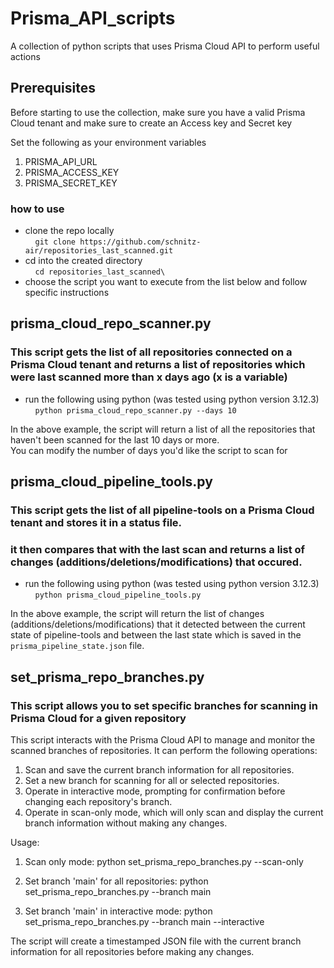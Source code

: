 # Prisma_API_scripts
A collection of python scripts that uses Prisma Cloud API to perform useful actions

## Prerequisites 
Before starting to use the collection, make sure you have a valid Prisma Cloud tenant and make sure to create an Access key and Secret key 

Set the following as your environment variables 
1. PRISMA_API_URL
2. PRISMA_ACCESS_KEY
3. PRISMA_SECRET_KEY
   


### how to use 
- clone the repo locally \
&nbsp;&nbsp;&nbsp;&nbsp;`git clone https://github.com/schnitz-air/repositories_last_scanned.git`
- cd into the created directory \
&nbsp;&nbsp;&nbsp;&nbsp;`cd repositories_last_scanned\`
- choose the script you want to execute from the list below and follow specific instructions

## prisma_cloud_repo_scanner.py 
### This script gets the list of all repositories connected on a Prisma Cloud tenant and returns a list of repositories which were last scanned more than x days ago (x is a variable) 
- run the following using python (was tested using python version 3.12.3)\
&nbsp;&nbsp;&nbsp;&nbsp;`python prisma_cloud_repo_scanner.py --days 10`

In the above example, the script will return a list of all the repositories that haven't been scanned for the last 10 days or more. \
You can modify the number of days you'd like the script to scan for 

## prisma_cloud_pipeline_tools.py 
### This script gets the list of all pipeline-tools on a Prisma Cloud tenant and stores it in a status file. 
### it then compares that with the last scan and returns a list of changes (additions/deletions/modifications) that occured.  
- run the following using python (was tested using python version 3.12.3)\
  &nbsp;&nbsp;&nbsp;&nbsp;`python prisma_cloud_pipeline_tools.py`

In the above example, the script will return the list of changes (additions/deletions/modifications) that it detected between the current state of pipeline-tools and between the last state which is saved in the `prisma_pipeline_state.json` file.

## set_prisma_repo_branches.py
### This script allows you to set specific branches for scanning in Prisma Cloud for a given repository
This script interacts with the Prisma Cloud API to manage and monitor the scanned branches
of repositories. It can perform the following operations:

1. Scan and save the current branch information for all repositories.
2. Set a new branch for scanning for all or selected repositories.
3. Operate in interactive mode, prompting for confirmation before changing each repository's branch.
4. Operate in scan-only mode, which will only scan and display the current branch information without making any changes.

Usage:
1. Scan only mode:
   python set_prisma_repo_branches.py --scan-only

2. Set branch 'main' for all repositories:
   python set_prisma_repo_branches.py --branch main

3. Set branch 'main' in interactive mode:
   python set_prisma_repo_branches.py --branch main --interactive

The script will create a timestamped JSON file with the current branch information
for all repositories before making any changes.


